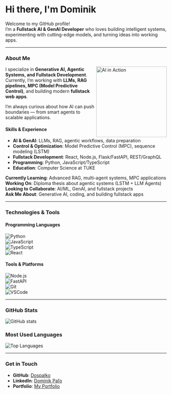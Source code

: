# Hi there, I'm Dominik  

Welcome to my GitHub profile!  
I’m a **Fullstack AI & GenAI Developer** who loves building intelligent systems, experimenting with cutting-edge models, and turning ideas into working apps.  

---

### About Me  

<img align="right" src="https://media.giphy.com/media/xT9IgzoKnwFNmISR8I/giphy.gif" width="220" alt="AI in Action"/>  

I specialize in **Generative AI, Agentic Systems, and Fullstack Development**.  
Currently, I’m working with **LLMs, RAG pipelines, MPC (Model Predictive Control)**, and building modern **fullstack web apps**.  

I’m always curious about how AI can push boundaries — from smart agents to scalable applications.  

#### Skills & Experience  
- **AI & GenAI**: LLMs, RAG, agentic workflows, data preparation  
- **Control & Optimization**: Model Predictive Control (MPC), sequence modeling (LSTM)  
- **Fullstack Development**: React, Node.js, Flask/FastAPI, REST/GraphQL  
- **Programming**: Python, JavaScript/TypeScript  
- **Education**: Computer Science at TUKE  

**Currently Learning**: Advanced RAG, multi-agent systems, MPC applications  
**Working On**: Diploma thesis about agentic systems (LSTM + LLM Agents)  
**Looking to Collaborate**: AI/ML, GenAI, and fullstack projects  
**Ask Me About**: Generative AI, coding, and building fullstack apps  

---

###  Technologies & Tools  

#### Programming Languages  
![Python](https://img.shields.io/badge/-Python-3776AB?style=flat-square&logo=python&logoColor=white)  
![JavaScript](https://img.shields.io/badge/-JavaScript-black?style=flat-square&logo=javascript)  
![TypeScript](https://img.shields.io/badge/-TypeScript-3178C6?style=flat-square&logo=typescript&logoColor=white)  
![React](https://img.shields.io/badge/-React-61DAFB?style=flat-square&logo=react&logoColor=white)  

#### Tools & Platforms  
![Node.js](https://img.shields.io/badge/-Node.js-339933?style=flat-square&logo=node.js&logoColor=white)  
![FastAPI](https://img.shields.io/badge/-FastAPI-009688?style=flat-square&logo=fastapi&logoColor=white)  
![Git](https://img.shields.io/badge/-Git-black?style=flat-square&logo=git)  
![VSCode](https://img.shields.io/badge/-VSCode-007ACC?style=flat-square&logo=visual-studio-code&logoColor=white)  

---

###  GitHub Stats  

![GitHub stats](https://github-readme-stats.vercel.app/api?username=Dospalko&show_icons=true&theme=radical)  

### Most Used Languages  

![Top Languages](https://github-readme-stats.vercel.app/api/top-langs/?username=Dospalko&layout=compact&theme=radical)  

---

### Get in Touch  

- **GitHub**: [Dospalko](https://github.com/Dospalko)  
- **LinkedIn**: [Dominik Paľo](https://linkedin.com/in/dominik-paľo-a61801205)  
- **Portfolio**: [My Portfolio](https://dospalko.vercel.app)  

